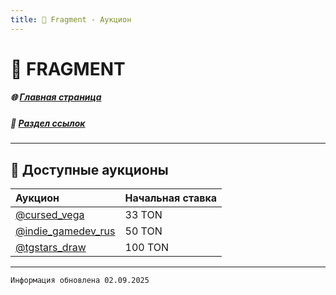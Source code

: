 ```yaml
---
title: 💎 Fragment - Аукцион
---
```


# 💎 FRAGMENT

##### 🌐 [Главная страница](./index.md)
##### 🔗 [Раздел ссылок](./links.md)

- - - - -

## 🛒 Доступные аукционы


| Аукцион | Начальная ставка |
|:--------|:-----------------|
| [@cursed_vega](https://fragment.com/username/cursed_vega) | 33 TON |
| [@indie_gamedev_rus](https://fragment.com/username/indie_gamedev_rus) | 50 TON |
| [@tgstars_draw](https://fragment.com/username/tgstars_draw) | 100 TON |

- - - - -

`Информация обновлена 02.09.2025`